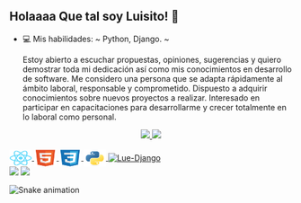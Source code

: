 ## Holaaaa Que tal soy Luisito! 🐷

- 💻  Mis habilidades:
     ~ Python, Django. ~

     Estoy abierto a escuchar propuestas, opiniones, sugerencias y quiero demostrar toda mi dedicación así como mis conocimientos en desarrollo de software.
     Me considero una persona que se adapta rápidamente al ámbito laboral, responsable y comprometido.
     Dispuesto a adquirir conocimientos sobre nuevos proyectos a realizar.
     Interesado en participar en capacitaciones para desarrollarme y crecer totalmente en lo laboral como personal.

<div align="center">
  <a href="https://github.com/LuisArielFormoso">
  <img height="180em" src="https://github-readme-stats.vercel.app/api?username=LuisArielFormoso&show_icons=true&theme=tokyonight&include_all_commits=true&count_private=true"/>
  <img height="180em" src="https://github-readme-stats.vercel.app/api/top-langs/?username=LuisArielFormoso&layout=compact&langs_count=7&theme=tokyonight"/>
</div>
  
<div style="display: inline_block"><br>
  <img align="center" alt="Lue-React" height="30" width="40" src="https://raw.githubusercontent.com/devicons/devicon/master/icons/react/react-original.svg">
  <img align="center" alt="Lue-HTML" height="30" width="40" src="https://raw.githubusercontent.com/devicons/devicon/master/icons/html5/html5-original.svg">
  <img align="center" alt="Lue-CSS" height="30" width="40" src="https://raw.githubusercontent.com/devicons/devicon/master/icons/css3/css3-original.svg">
  <img align="center" alt="Lue-Python" height="30" width="40" src="https://raw.githubusercontent.com/devicons/devicon/master/icons/python/python-original.svg">
  <img align="center" alt="Lue-Django" width="30" src="https://cdn.jsdelivr.net/gh/devicons/devicon/icons/django/django-original.svg">



  </div>
  
<div>  
  <a href = "mailto:luisarielformoso@gmail.com"><img src="https://img.shields.io/badge/-Gmail-%23333?style=for-the-badge&logo=gmail&logoColor=white" target="_blank"></a>
  <a href="https://www.linkedin.com/in/luisarielformoso/" target="_blank"><img src="https://img.shields.io/badge/-LinkedIn-%230077B5?style=for-the-badge&logo=linkedin&logoColor=white" target="_blank"></a> 
  </div>
 
  ![Snake animation](https://github.com/LuisArielFormoso/LuisArielFormoso/blob/output/github-contribution-grid-snake.svg)

